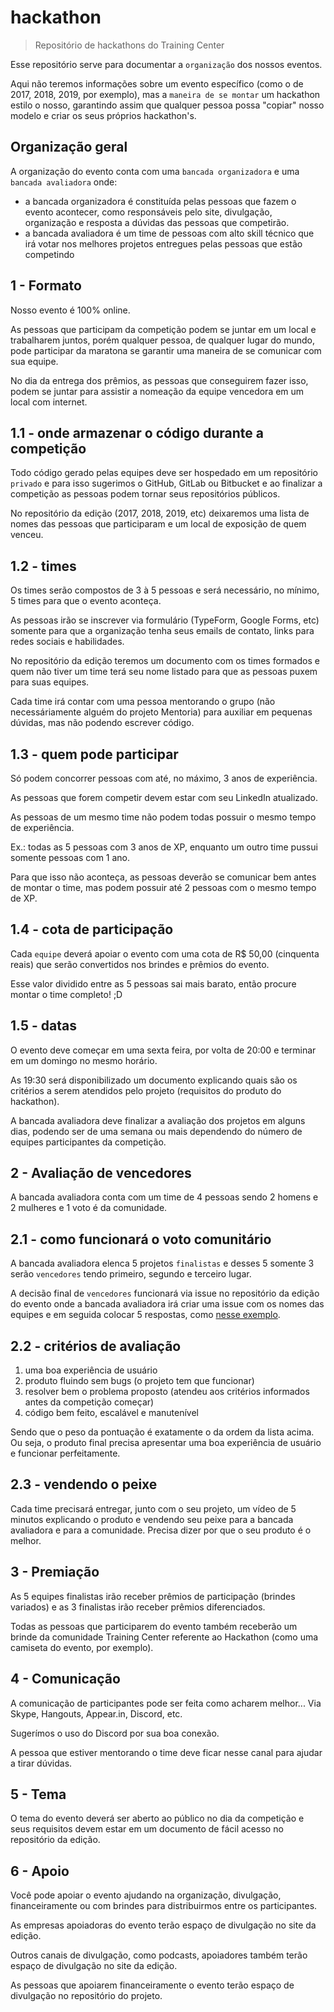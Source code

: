 # hackathon

> Repositório de hackathons do Training Center

Esse repositório serve para documentar a `organização` dos nossos eventos.

Aqui não teremos informações sobre um evento específico (como o de 2017, 2018, 2019, por exemplo), mas a `maneira de se montar` um hackathon estilo o nosso, garantindo assim que qualquer pessoa possa "copiar" nosso modelo e criar os seus próprios hackathon's.

## Organização geral

A organização do evento conta com uma `bancada organizadora` e uma `bancada avaliadora` onde:

* a bancada organizadora é constituída pelas pessoas que fazem o evento acontecer, como responsáveis pelo site, divulgação, organização e resposta a dúvidas das pessoas que competirão.
* a bancada avaliadora é um time de pessoas com alto skill técnico que irá votar nos melhores projetos entregues pelas pessoas que estão competindo

## 1 - Formato

Nosso evento é 100% online.

As pessoas que participam da competição podem se juntar em um local e trabalharem juntos, porém qualquer pessoa, de qualquer lugar do mundo, pode participar da maratona se garantir uma maneira de se comunicar com sua equipe.

No dia da entrega dos prêmios, as pessoas que conseguirem fazer isso, podem se juntar para assistir a nomeação da equipe vencedora em um local com internet.

## 1.1 - onde armazenar o código durante a competição

Todo código gerado pelas equipes deve ser hospedado em um repositório `privado` e para isso sugerimos o GitHub, GitLab ou Bitbucket e ao finalizar a competição as pessoas podem tornar seus repositórios públicos.

No repositório da edição (2017, 2018, 2019, etc) deixaremos uma lista de nomes das pessoas que participaram e um local de exposição de quem venceu.

## 1.2 - times

Os times serão compostos de 3 à 5 pessoas e será necessário, no mínimo, 5 times para que o evento aconteça.

As pessoas irão se inscrever via formulário (TypeForm, Google Forms, etc) somente para que a organização tenha seus emails de contato, links para redes sociais e habilidades.

No repositório da edição teremos um documento com os times formados e quem não tiver um time terá seu nome listado para que as pessoas puxem para suas equipes.

Cada time irá contar com uma pessoa mentorando o grupo (não necessáriamente alguém do projeto Mentoria) para auxiliar em pequenas dúvidas, mas não podendo escrever código.

## 1.3 - quem pode participar

Só podem concorrer pessoas com até, no máximo, 3 anos de experiência.

As pessoas que forem competir devem estar com seu LinkedIn atualizado.

As pessoas de um mesmo time não podem todas possuir o mesmo tempo de experiência.

Ex.: todas as 5 pessoas com 3 anos de XP, enquanto um outro time pussui somente pessoas com 1 ano.

Para que isso não aconteça, as pessoas deverão se comunicar bem antes de montar o time, mas podem possuir até 2 pessoas com o mesmo tempo de XP.

## 1.4 - cota de participação

Cada `equipe` deverá apoiar o evento com uma cota de R$ 50,00 (cinquenta reais) que serão convertidos nos brindes e prêmios do evento.

Esse valor dividido entre as 5 pessoas sai mais barato, então procure montar o time completo! ;D

## 1.5 - datas

O evento deve começar em uma sexta feira, por volta de 20:00 e terminar em um domingo no mesmo horário.

As 19:30 será disponibilizado um documento explicando quais são os critérios a serem atendidos pelo projeto (requisitos do produto do hackathon).

A bancada avaliadora deve finalizar a avaliação dos projetos em alguns dias, podendo ser de uma semana ou mais dependendo do número de equipes participantes da competição.

## 2 - Avaliação de vencedores

A bancada avaliadora conta com um time de 4 pessoas sendo 2 homens e 2 mulheres e 1 voto é da comunidade.

## 2.1 - como funcionará o voto comunitário

A bancada avaliadora elenca 5 projetos `finalistas` e desses 5 somente 3 serão `vencedores` tendo primeiro, segundo e terceiro lugar.

A decisão final de `vencedores` funcionará via issue no repositório da edição do evento onde a bancada avaliadora irá criar uma issue com os nomes das equipes e em seguida colocar 5 respostas, como [nesse exemplo](https://github.com/training-center/hackathon/issues/4).

## 2.2 - critérios de avaliação

1. uma boa experiência de usuário
1. produto fluindo sem bugs (o projeto tem que funcionar)
1. resolver bem o problema proposto (atendeu aos critérios informados antes da competição começar)
1. código bem feito, escalável e manutenível

Sendo que o peso da pontuação é exatamente o da ordem da lista acima. Ou seja, o produto final precisa apresentar uma boa experiência de usuário e funcionar perfeitamente.

## 2.3 - vendendo o peixe

Cada time precisará entregar, junto com o seu projeto, um vídeo de 5 minutos explicando o produto e vendendo seu peixe para a bancada avaliadora e para a comunidade. Precisa dizer por que o seu produto é o melhor.

## 3 - Premiação

As 5 equipes finalistas irão receber prêmios de participação (brindes variados) e as 3 finalistas irão receber prêmios diferenciados.

Todas as pessoas que participarem do evento também receberão um brinde da comunidade Training Center referente ao Hackathon (como uma camiseta do evento, por exemplo).

## 4 - Comunicação

A comunicação de participantes pode ser feita como acharem melhor... Via Skype, Hangouts, Appear.in, Discord, etc.

Sugerímos o uso do Discord por sua boa conexão.

A pessoa que estiver mentorando o time deve ficar nesse canal para ajudar a tirar dúvidas.

## 5 - Tema

O tema do evento deverá ser aberto ao público no dia da competição e seus requisitos devem estar em um documento de fácil acesso no repositório da edição.

## 6 - Apoio

Você pode apoiar o evento ajudando na organização, divulgação, financeiramente ou com brindes para distribuirmos entre os participantes.

As empresas apoiadoras do evento terão espaço de divulgação no site da edição.

Outros canais de divulgação, como podcasts, apoiadores também terão espaço de divulgação no site da edição.

As pessoas que apoiarem financeiramente o evento terão espaço de divulgação no repositório do projeto.
